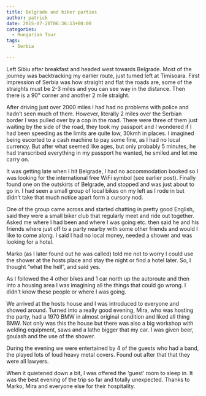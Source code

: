 ```yaml
---
title: Belgrade and biker parties
author: patrick
date: 2015-07-20T06:36:13+00:00
categories:
  - Hungarian Tour
tags:
  - Serbia

---
```

Left Sibiu after breakfast and headed west towards Belgrade. Most of the journey was backtracking my earlier route, just turned left at Timisoara. First impression of Serbia was how straight and flat the roads are, some of the straights must be 2-3 miles and you can see way in the distance. Then there is a 90° corner and another 2 mile straight.

After driving just over 2000 miles I had had no problems with police and hadn’t seen much of them. However, literally 2 miles over the Serbian border I was pulled over by a cop in the road. There were three of them just waiting by the side of the road, they took my passport and I wondered if I had been speeding as the limits are quite low, 30kmh in places. I imagined being escorted to a cash machine to pay some fine, as I had no local currency. But after what seemed like ages, but only probably 5 minutes, he had transcribed everything in my passport he wanted, he smiled and let me carry on.

It was getting late when I hit Belgrade, I had no accommodation booked so I was looking for the international free WiFi symbol (see earlier post). Finally found one on the outskirts of Belgrade, and stopped and was just about to go in. I had seen a small group of local bikes on my left as I rode in but didn’t take that much notice apart form a cursory nod.

One of the group came across and started chatting in pretty good English, said they were a small biker club that regularly meet and ride out together. Asked me where I had been and where I was going etc. then said he and his friends where just off to a party nearby with some other friends and would I like to come along. I said I had no local money, needed a shower and was looking for a hotel.

Marko (as I later found out he was called) told me not to worry I could use the shower at the hosts place and stay the night or find a hotel later. So, I thought “what the hell”, and said yes.

As I followed the 4 other bikes and 1 car north up the autoroute and then into a housing area I was imagining all the things that could go wrong. I didn’t know these people or where I was going.

We arrived at the hosts house and I was introduced to everyone and showed around. Turned into a really good evening, Mira, who was hosting the party, had a 1970 BMW in almost original condition and liked all thing BMW. Not only was this the house but there was also a big workshop with welding equipment, saws and a lathe bigger that my car. I was given beer, goulash and the use of the shower.

During the evening we were entertained by 4 of the guests who had a band, the played lots of loud heavy metal covers. Found out after that that they were all lawyers.

When it quietened down a bit, I was offered the ‘guest’ room to sleep in. It was the best evening of the trip so far and totally unexpected. Thanks to Marko, Mira and everyone else for their hospitality.